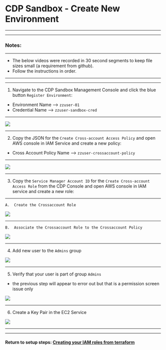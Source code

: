 #  CDP Sandbox - Create New Environment 

---
---
### Notes:
---

*  The below videos were recorded in 30 second segments to keep file sizes small (a requirement from github).
*  Follow the instructions in order.

---
---

1.  Navigate to the CDP Sandbox Management Console and click the blue button `Register Environment`:

*  Environment Name --> `zzuser-01`
*  Credential Name  --> `zzuser-sandbox-cred`

---

![](./images/createCDPenv-1.gif)

---


2.  Copy the JSON for the `Create Cross-account Access Policy` and open AWS console in IAM Service and create a new policy:

*  Cross Account Policy Name -->  `zzuser-crossaccount-policy`

---

![](./images/createXactPolicy.gif)

---

3. Copy the `Service Manager Account ID` for the `Create Cross-account Access Role` from the CDP Console and open AWS console in IAM service and create a new role: 

---
    A.  Create the Crossaccount Role

![](./images/createXactRole-1.gif)

---
    B.  Associate the Crossaccount Role to the Crossaccount Policy

![](./images/createXactRole-2.gif)

---

4.  Add new user to the `Admins` group

![](./images/addUser2AdminsGroupLarge.gif)

---

5.  Verify that your user is part of group `Admins`

*  the previous step will appear to error out but that is a permission screen issue only

![](./images/verifyUserGroupLarge.gif)

---

6.  Create a Key Pair in the EC2 Service

![](./images/createKPlarge.gif)

---
---

####  Return to setup steps:  [Creating your IAM roles from terraform](https://github.com/tlepple/horizon-public/blob/master/aws_readme.md)


